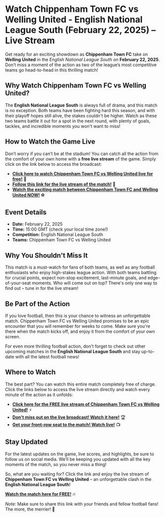 # Watch Chippenham Town FC vs Welling United - English National League South (February 22, 2025) – Live Stream

Get ready for an exciting showdown as **Chippenham Town FC** take on **Welling United** in the _English National League South_ on **February 22, 2025**. Don’t miss a moment of the action as two of the league’s most competitive teams go head-to-head in this thrilling match!

## Why Watch Chippenham Town FC vs Welling United?

The **English National League South** is always full of drama, and this match is no exception. Both teams have been fighting hard this season, and with their playoff hopes still alive, the stakes couldn't be higher. Watch as these two teams battle it out for a spot in the next round, with plenty of goals, tackles, and incredible moments you won't want to miss!

## How to Watch the Game Live

Don’t worry if you can’t be at the stadium! You can catch all the action from the comfort of your own home with a **free live stream** of the game. Simply click on the link below to access the broadcast:

- **[Click here to watch Chippenham Town FC vs Welling United live for free!](https://tinyurl.com/livestreamfreeo?st=Chippenham+Town+FC+vs+Welling+United&si=gh)** 📲
- **[Follow this link for the live stream of the match!](https://tinyurl.com/livestreamfreeo?st=Chippenham+Town+FC+vs+Welling+United&si=gh)** 🔴
- **[Watch the exciting match between Chippenham Town FC and Welling United NOW!](https://tinyurl.com/livestreamfreeo?st=Chippenham+Town+FC+vs+Welling+United&si=gh)** ⚽

## Event Details

- **Date:** February 22, 2025
- **Time:** 15:00 GMT (check your local time zone!)
- **Competition:** English National League South
- **Teams:** Chippenham Town FC vs Welling United

## Why You Shouldn't Miss It

This match is a must-watch for fans of both teams, as well as any football enthusiasts who enjoy high-stakes league action. With both teams battling for crucial points, expect non-stop excitement, last-minute goals, and edge-of-your-seat moments. Who will come out on top? There's only one way to find out – tune in for the live stream!

## Be Part of the Action

If you love football, then this is your chance to witness an unforgettable match. Chippenham Town FC vs Welling United promises to be an epic encounter that you will remember for weeks to come. Make sure you're there when the match kicks off, and enjoy it from the comfort of your own screen.

For even more thrilling football action, don't forget to check out other upcoming matches in the **English National League South** and stay up-to-date with all the latest football news!

## Where to Watch

The best part? You can watch this entire match completely free of charge. Click the links below to access the live stream directly and watch every minute of the action as it unfolds:

- **[Click here for the FREE live stream of Chippenham Town FC vs Welling United!](https://tinyurl.com/livestreamfreeo?st=Chippenham+Town+FC+vs+Welling+United&si=gh)** ⚡
- **[Don't miss out on the live broadcast! Watch it here!](https://tinyurl.com/livestreamfreeo?st=Chippenham+Town+FC+vs+Welling+United&si=gh)** 🏆
- **[Get your front-row seat to the match! Watch live!](https://tinyurl.com/livestreamfreeo?st=Chippenham+Town+FC+vs+Welling+United&si=gh)** 📺

## Stay Updated

For the latest updates on the game, live scores, and highlights, be sure to follow us on social media. We’ll be keeping you updated with all the key moments of the match, so you never miss a thing!

So, what are you waiting for? Click the link and enjoy the live stream of **Chippenham Town FC vs Welling United** – an unforgettable clash in the **English National League South**!

**[Watch the match here for FREE!](https://tinyurl.com/livestreamfreeo?st=Chippenham+Town+FC+vs+Welling+United&si=gh)** 🔥

_Note:_ Make sure to share this link with your friends and fellow football fans! The more, the merrier! 🎉

